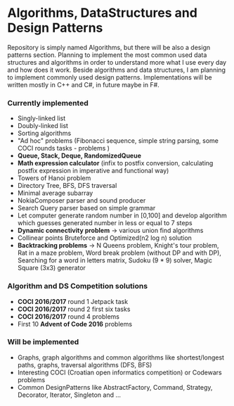 # Algorithms, DataStructures and Design Patterns

Repository is simply named Algorithms, but there will be also a design patterns section. Planning to implement the most common used data structures and algorithms in order to understand more what I use every day and how does it work. Beside algorithms and data structures, I am planning to implement commonly used design patterns. Implementations will be written mostly in C++ and C#, in future maybe in F#. 

### Currently implemented
* Singly-linked list
* Doubly-linked list
* Sorting algorithms
* "Ad hoc" problems (Fibonacci sequence, simple string parsing, some COCI rounds tasks - problems )
* __Queue, Stack, Deque, RandomizedQueue__
* __Math expression calculator__ (infix to postfix conversion, calculating postfix expression in imperative and functional way)
* Towers of Hanoi problem
* Directory Tree, BFS, DFS traversal
* Minimal average subarray
* NokiaComposer parser and sound producer
* Search Query parser based on simple grammar
* Let computer generate random number in [0,100] and develop algorithm which guesses generated number in less or equal to 7 steps
* __Dynamic connectivity problem__ -> various union find algorithms
* Collinear points Bruteforce and Optimized(n2 log n) solution
* __Backtracking problems__ -> N Queens problem, Knight's tour problem, Rat in a maze problem, Word break problem (without DP and with DP), Searching for a word in letters matrix, Sudoku (9 * 9) solver, Magic Square (3x3) generator

### Algorithm and DS Competition solutions
* __COCI 2016/2017__ round 1 Jetpack task
* __COCI 2016/2017__  round 2 first six tasks
* __COCI 2016/2017__  round 4 problems
* First 10 __Advent of Code 2016__ problems

### Will be implemented
* Graphs, graph algorithms and common algorithms like shortest/longest paths, graphs, traversal algorithms (DFS, BFS)
* Interesting COCI (Croatian open informatics competition) or Codewars problems
* Common DesignPatterns like AbstractFactory, Command, Strategy, Decorator, Iterator, Singleton and ...
